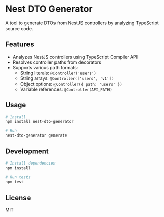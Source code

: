 # Nest DTO Generator

A tool to generate DTOs from NestJS controllers by analyzing TypeScript source code.

## Features

- Analyzes NestJS controllers using TypeScript Compiler API
- Resolves controller paths from decorators
- Supports various path formats:
  - String literals: `@Controller('users')`
  - String arrays: `@Controller(['users', 'v1'])`
  - Object options: `@Controller({ path: 'users' })`
  - Variable references: `@Controller(API_PATH)`

## Usage

```bash
# Install
npm install nest-dto-generator

# Run
nest-dto-generator generate
```

## Development

```bash
# Install dependencies
npm install

# Run tests
npm test
```

## License

MIT
